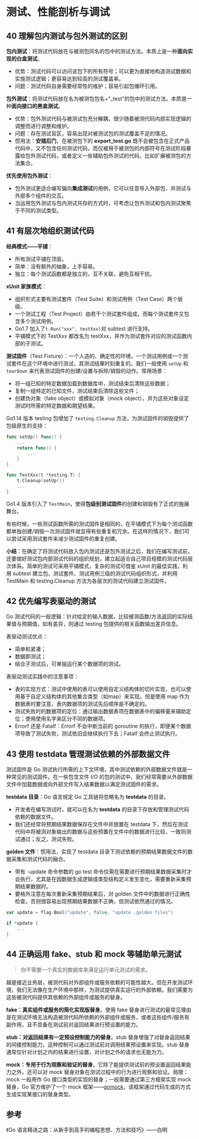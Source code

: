 # 测试、性能剖析与调试

## 40 理解包内测试与包外测试的区别

**包内测试**：将测试代码放在与被测包同名的包中的测试方法。本质上是一种**面向实现的白盒测试**。

- 优势：测试代码可以访问该包下的所有符号；可以更为直接地构造测试数据和实施测试逻辑；更容易达到较高的测试覆盖率。
- 问题：测试代码自身需要经常性的维护；容易引起包循环引用。

**包外测试**：将测试代码放在名为被测包包名+"_test"的包中的测试方法。本质是一种**面向接口的黑盒测试**。

- 优势：包外测试代码与被测试包充分解耦，很少随着被测代码内部实现逻辑的调整而进行调整和维护。
- 问题：存在测试盲区，容易出现对被测试包的测试覆盖不足的情况。
- 惯用法：**安插后门**，在被测包下的 **export_test.go** 既不会被包含在正式产品代码中，又不包含任何测试代码，而仅被用于被测包的内部符号在测试阶段暴露给包外测试代码，或者定义一些辅助包外测试的代码，比如扩展被测包的方法集合。

**优先使用包外测试**：

- 包外测试更适合编写偏向**集成测试**的用例，它可以任意导入外部包，并测试与外部多个组件的交互。
- 当运用包外测试与包内测试共存的方式时，可考虑让包外测试和包内测试聚焦于不同的测试类型。

## 41 有层次地组织测试代码

**经典模式——平铺**：

- 所有测试平铺在顶层。
- 简单：没有额外的抽象，上手容易。
- 独立：每个测试函数都是独立的，互不关联，避免互相干扰。

**xUnit 家族模式**：

- 组织形式主要有测试套件（Test Suite）和测试用例（Test Case）两个层级。
- 一个测试工程（Test Project）由若干个测试套件组成，而每个测试套件又包含多个测试用例。
- Go1.7 加入了`t.Run("xxx", testXxx)`对 subtest 进行支持。
- 平铺模式下的 TestXxx 都改名为 testXxx，并作为测试套件对应的测试函数内部的子测试。

**测试固件**（Test Fixture）：一个人造的、确定性的环境，一个测试用例或一个测试套件在这个环境中进行测试，其测试结果时刻重复的。我们一般使用 `setUp` 和 `tearDown` 来代表测试固件的创建/设置与拆除/销毁的动作。常用场景：

- 将一组已知的特定数据加载到数据库中，测试结束后清除这些数据；
- 复制一组特定的已知文件，测试结束后清除这些文件；
- 创建伪对象（fake object）或模拟对象（mock object），并为这些对象设定测试时所需的特定数据和期望结果。

Go1.14 版本 testing 包增加了 `testing.Cleanup` 方法，为测试固件的销毁提供了包级原生的支持：

```Go
func setUp() func() {
    ...
    return func() {
        ...
    }
}

func TestXxx(t *testing.T) {
    t.Cleanup(setUp())
    ...
}
```

Go1.4 版本引入了 `TestMain`，使得**包级别测试固件**的创建和销毁有了正式的施展舞台。

有些时候，一些测试函数所需的测试固件是相同的，在平铺模式下为每个测试函数都单独创建/销毁一次测试固件就显得有些重复和冗余。在这样的情况下，我们可以尝试采用测试套件来减少测试固件的重复创建。

**小结**：在确定了将测试代码放入包内测试还是包外测试之后，我们在编写测试前，还要做好测试包内部测试代码的组织规划，建立起适合自己项目规模的测试代码层次体系。简单的测试可采用平铺模式，复杂的测试可借鉴 xUnit 的最佳实践，利用 subtest 建立包、测试套件、测试用例三级的测试代码组织形式，并利用 TestMain 和 testing.Cleanup 方法为各层次的测试代码建立测试固件。

## 42 优先编写表驱动的测试

Go 测试代码的一般逻辑：针对给定的输入数据，比较被测函数/方法返回的实际结果值与预期值，如有差异，则通过 testing 包提供的相关函数输出差异信息。

 表驱动测试优点：

- 简单和紧凑；
- 数据即测试；
- 结合子测试后，可单独运行某个数据项的测试。

表驱动测试实践中的注意事项：

- 表的实现方式：测试中使用的表可以使用自定义结构体的切片实现，也可以使用基于自定义结构体的其他集合类型（如map）来实现。但是使用 map 作为数据表时要注意，表内数据项的测试先后顺序是不确定的。
- 测试失败时的数据项的定位：通过输出数据表项在数据表中的偏移量来辅助定位；使用使用名字来区分不同的数据项。
- Errorf 还是 Fatalf：Errorf 不会中断当前的 goroutine 的执行，即便某个数据项导致了测试失败，测试依旧会继续执行下去；Fatalf 会终止测试执行。

## 43 使用 testdata 管理测试依赖的外部数据文件

测试固件是 Go 测试执行所需的上下文环境，其中测试依赖的外部数据文件就是一种常见的测试固件。在一些包含文件 I/O 的包的测试中，我们经常需要从外部数据文件中加载数据或向外部文件写入结果数据以满足测试固件的需求。

**testdata 目录**：Go 语言规定 Go 工具链将忽略名为 **testdata** 的目录。

- 开发者在编写测试时，就可以在名为 **testdata** 的目录下存放和管理测试代码依赖的数据文件。
- 我们还经常将预期结果数据保存在文件中并放置在 testdata 下，然后在测试代码中将被测对象输出的数据与这些预置在文件中的数据进行比较，一致则测试通过；反之，测试失败。

**golden 文件**：惯用法，实现了 testdata 目录下测试依赖的预期结果数据文件的数据采集和测试代码的融合。

- 带有 -update 命令参数的 go test 命令仅需在需要进行预期结果数据采集时才会执行，尤其是在因数据生成逻辑或类型结构定义发生变化，需要重新采集预期结果数据时。
- 要格外注意在每次重新采集预期结果后，对 golden 文件中的数据进行正确性检查，否则很容易出现预期结果数据不正确，但测试依然通过的情况。

```Go
var update = flag.Bool("update", false, "update .golden files")

if *update {
    ...
}
```

## 44 正确运用 fake、stub 和 mock 等辅助单元测试

> 你不需要一个真实的数据库来满足运行单元测试的需求。

越是接近业务层，被测代码对外部组件或服务依赖的可能性越大。但在开发测试环境，我们无法像在生产环境中那样，为测试提供真实运行的外部依赖。我们需要为这些被测代码提供其依赖的外部组件或服务的替身。

**fake：真实组件或服务的简化实现版替身**。使用 fake 替身进行测试的最常见理由是在测试环境无法构造被测代码所依赖的外部组件或服务，或者这些组件/服务有副作用，且不具备在测试前对返回结果进行预设置的能力。

**stub：对返回结果有一定预设控制能力的替身**。stub 替身增强了对替身返回结果的间接控制能力，这种控制可以通过测试前对调用结果预设置来实现。stub 替身通常仅针对计划之内的结果进行设置，对计划之外的请求也无能为力。

**mock：专用于行为观察和验证的替身**。它除了能提供测试前的预设置返回结果能力之外，还可以对 mock 替身对象在测试过程中的行为进行观察和验证。局限：mock 一般用作 Go 接口类型的实现的替身；一般需要通过第三方框架实现 mock 替身，Go 官方维护了一个 mock 框架——[gomock](https://github.com/golang/mock)，该框架通过代码生成的方式生成实现某接口的替身类型。

## 参考

《Go 语言精进之路：从新手到高手的编程思想、方法和技巧》——白明